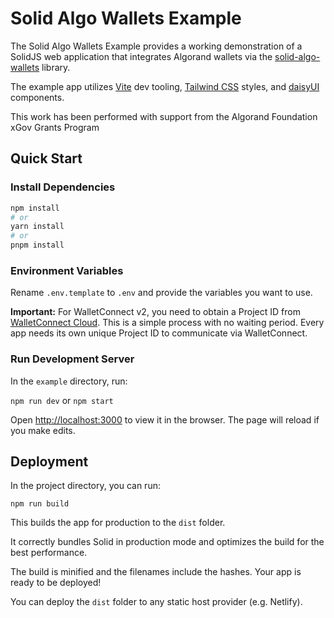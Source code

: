 # Solid Algo Wallets Example

The Solid Algo Wallets Example provides a working demonstration of a SolidJS web application that integrates Algorand wallets via the [solid-algo-wallets](https://github.com/SilentRhetoric/solid-algo-wallets) library.

The example app utilizes [Vite](https://vitejs.dev) dev tooling, [Tailwind CSS](https://tailwindcss.com) styles, and [daisyUI](https://daisyui.com) components.

This work has been performed with support from the Algorand Foundation xGov Grants Program

## Quick Start

### Install Dependencies

```bash
npm install
# or
yarn install
# or
pnpm install
```

### Environment Variables

Rename `.env.template` to `.env` and provide the variables you want to use.

**Important:** For WalletConnect v2, you need to obtain a Project ID from [WalletConnect Cloud](https://cloud.walletconnect.com/). This is a simple process with no waiting period. Every app needs its own unique Project ID to communicate via WalletConnect.

### Run Development Server

In the `example` directory, run:

`npm run dev` or `npm start`

Open [http://localhost:3000](http://localhost:3000) to view it in the browser. The page will reload if you make edits.

## Deployment

In the project directory, you can run:

`npm run build`

This builds the app for production to the `dist` folder.

It correctly bundles Solid in production mode and optimizes the build for the best performance.

The build is minified and the filenames include the hashes.
Your app is ready to be deployed!

You can deploy the `dist` folder to any static host provider (e.g. Netlify).
